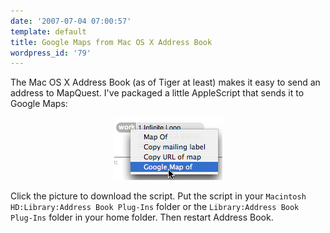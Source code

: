 ```yaml
---
date: '2007-07-04 07:00:57'
template: default
title: Google Maps from Mac OS X Address Book
wordpress_id: '79'
---
```


The Mac OS X Address Book (as of Tiger at least) makes it easy to send an address to MapQuest.  I've packaged a little AppleScript that sends it to Google Maps:<p style="text-align:center;"> <a href="Google%20Maps%20Address%20Book%20Plug-In.dmg"><img src="googlemapof.png" width="173" height="100" alt="googlemapof.png" /></a>

Click the picture to download the script.  Put the script in your `Macintosh HD:Library:Address Book Plug-Ins` folder or the `Library:Address Book Plug-Ins` folder in your home folder.  Then restart Address Book.


